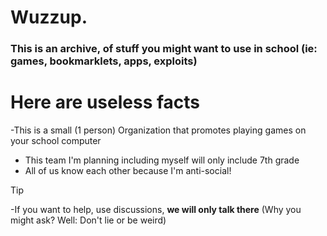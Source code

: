 # Wuzzup.
### This is an archive, of stuff you might want to use in school (ie: games, bookmarklets, apps, exploits)
# Here are useless facts
-This is a small (1 person) Organization that promotes playing games on your school computer
- This team I'm planning including myself will only include 7th grade
- All of us know each other because I'm anti-social!
>[!Tip]
>-If you want to help, use discussions, **we will only talk there** (Why you might ask? Well: Don't lie or be weird)

